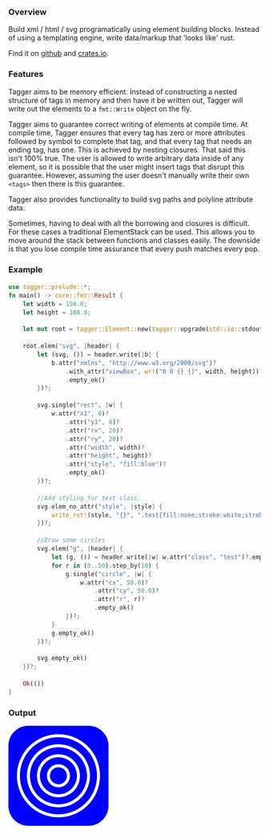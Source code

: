 ### Overview

Build xml / html / svg programatically using element building blocks.
Instead of using a templating engine, write data/markup that 'looks like' rust.

Find it on [github](https://github.com/tiby312/tagger) and [crates.io](https://crates.io/crates/tagger).

### Features

Tagger aims to be memory efficient. Instead of constructing a nested structure of tags in memory and then have it be written out,
Tagger will write out the elements to a `fmt::Write` object on the fly. 

Tagger aims to guarantee correct writing of elements at compile time. At compile time, Tagger ensures that
every tag has zero or more attributes followed by symbol to complete that tag, and that every tag that needs an ending tag, has one. This is achieved
by nesting closures. That said this isn't 100% true. The user is allowed to write arbitrary data inside of any element,
so it is possible that the user might insert tags that disrupt this guarantee. However, assuming the user doesn't
manually write their own `<tags>` then there is this guarantee.

Tagger also provides functionality to build svg paths and polyline attribute data.

Sometimes, having to deal with all the borrowing and closures is difficult. For these cases
a traditional ElementStack can be used. This allows you to move around the stack between functions and
classes easily. The downside is that you lose compile time assurance that every push matches every pop.


### Example

```rust
use tagger::prelude::*;
fn main() -> core::fmt::Result {
    let width = 100.0;
    let height = 100.0;

    let mut root = tagger::Element::new(tagger::upgrade(std::io::stdout()));

    root.elem("svg", |header| {
        let (svg, ()) = header.write(|b| {
            b.attr("xmlns", "http://www.w3.org/2000/svg")?
                .with_attr("viewBox", wr!("0 0 {} {}", width, height))?
                .empty_ok()
        })?;

        svg.single("rect", |w| {
            w.attr("x1", 0)?
                .attr("y1", 0)?
                .attr("rx", 20)?
                .attr("ry", 20)?
                .attr("width", width)?
                .attr("height", height)?
                .attr("style", "fill:blue")?
                .empty_ok()
        })?;

        //Add styling for test class.
        svg.elem_no_attr("style", |style| {
            write_ret!(style, "{}", ".test{fill:none;stroke:white;stroke-width:3}")?.empty_ok()
        })?;

        //Draw some circles
        svg.elem("g", |header| {
            let (g, ()) = header.write(|w| w.attr("class", "test")?.empty_ok())?;
            for r in (0..50).step_by(10) {
                g.single("circle", |w| {
                    w.attr("cx", 50.0)?
                        .attr("cy", 50.0)?
                        .attr("r", r)?
                        .empty_ok()
                })?;
            }
            g.empty_ok()
        })?;

        svg.empty_ok()
    })?;

    Ok(())
}

```




### Output


<img src="./assets/svg_example.svg" alt="demo">
